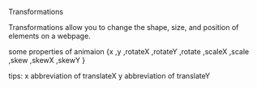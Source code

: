 Transformations

Transformations allow you to change the shape, size, and position of elements on a webpage.

some properties of animaion
{x ,y ,rotateX ,rotateY ,rotate ,scaleX ,scale ,skew ,skewX ,skewY }

tips: 
x abbreviation of translateX
y abbreviation of translateY
